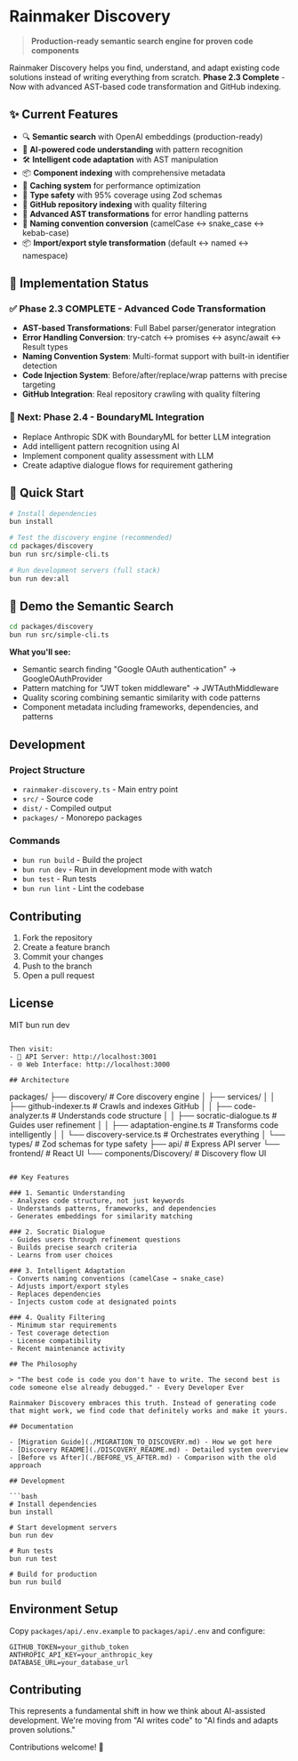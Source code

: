 # Rainmaker Discovery

> **Production-ready semantic search engine for proven code components**

Rainmaker Discovery helps you find, understand, and adapt existing code solutions instead of writing everything from scratch. **Phase 2.3 Complete** - Now with advanced AST-based code transformation and GitHub indexing.

## ✨ Current Features

- 🔍 **Semantic search** with OpenAI embeddings (production-ready)
- 🤖 **AI-powered code understanding** with pattern recognition
- 🛠️ **Intelligent code adaptation** with AST manipulation
- 📦 **Component indexing** with comprehensive metadata
- 🔄 **Caching system** for performance optimization
- 🎯 **Type safety** with 95% coverage using Zod schemas
- 🐙 **GitHub repository indexing** with quality filtering
- 🔧 **Advanced AST transformations** for error handling patterns
- 📝 **Naming convention conversion** (camelCase ↔ snake_case ↔ kebab-case)
- 📦 **Import/export style transformation** (default ↔ named ↔ namespace)

## 🎯 Implementation Status

### ✅ Phase 2.3 COMPLETE - Advanced Code Transformation
- **AST-based Transformations**: Full Babel parser/generator integration
- **Error Handling Conversion**: try-catch ↔ promises ↔ async/await ↔ Result types
- **Naming Convention System**: Multi-format support with built-in identifier detection
- **Code Injection System**: Before/after/replace/wrap patterns with precise targeting
- **GitHub Integration**: Real repository crawling with quality filtering

### 🚀 Next: Phase 2.4 - BoundaryML Integration
- Replace Anthropic SDK with BoundaryML for better LLM integration
- Add intelligent pattern recognition using AI
- Implement component quality assessment with LLM
- Create adaptive dialogue flows for requirement gathering

## 🚀 Quick Start

```bash
# Install dependencies
bun install

# Test the discovery engine (recommended)
cd packages/discovery
bun run src/simple-cli.ts

# Run development servers (full stack)
bun run dev:all
```

## 🧪 Demo the Semantic Search

```bash
cd packages/discovery
bun run src/simple-cli.ts
```

**What you'll see:**
- Semantic search finding "Google OAuth authentication" → GoogleOAuthProvider
- Pattern matching for "JWT token middleware" → JWTAuthMiddleware  
- Quality scoring combining semantic similarity with code patterns
- Component metadata including frameworks, dependencies, and patterns

## Development

### Project Structure

- `rainmaker-discovery.ts` - Main entry point
- `src/` - Source code
- `dist/` - Compiled output
- `packages/` - Monorepo packages

### Commands

- `bun run build` - Build the project
- `bun run dev` - Run in development mode with watch
- `bun test` - Run tests
- `bun run lint` - Lint the codebase

## Contributing

1. Fork the repository
2. Create a feature branch
3. Commit your changes
4. Push to the branch
5. Open a pull request

## License

MIT
bun run dev
```

Then visit:
- 📡 API Server: http://localhost:3001
- 🌐 Web Interface: http://localhost:3000

## Architecture

```
packages/
├── discovery/              # Core discovery engine
│   ├── services/
│   │   ├── github-indexer.ts      # Crawls and indexes GitHub
│   │   ├── code-analyzer.ts       # Understands code structure
│   │   ├── socratic-dialogue.ts   # Guides user refinement
│   │   ├── adaptation-engine.ts   # Transforms code intelligently
│   │   └── discovery-service.ts   # Orchestrates everything
│   └── types/              # Zod schemas for type safety
├── api/                    # Express API server
└── frontend/               # React UI
    └── components/Discovery/      # Discovery flow UI
```

## Key Features

### 1. Semantic Understanding
- Analyzes code structure, not just keywords
- Understands patterns, frameworks, and dependencies
- Generates embeddings for similarity matching

### 2. Socratic Dialogue
- Guides users through refinement questions
- Builds precise search criteria
- Learns from user choices

### 3. Intelligent Adaptation
- Converts naming conventions (camelCase → snake_case)
- Adjusts import/export styles
- Replaces dependencies
- Injects custom code at designated points

### 4. Quality Filtering
- Minimum star requirements
- Test coverage detection
- License compatibility
- Recent maintenance activity

## The Philosophy

> "The best code is code you don't have to write. The second best is code someone else already debugged." - Every Developer Ever

Rainmaker Discovery embraces this truth. Instead of generating code that might work, we find code that definitely works and make it yours.

## Documentation

- [Migration Guide](./MIGRATION_TO_DISCOVERY.md) - How we got here
- [Discovery README](./DISCOVERY_README.md) - Detailed system overview
- [Before vs After](./BEFORE_VS_AFTER.md) - Comparison with the old approach

## Development

```bash
# Install dependencies
bun install

# Start development servers
bun run dev

# Run tests
bun run test

# Build for production
bun run build
```

## Environment Setup

Copy `packages/api/.env.example` to `packages/api/.env` and configure:

```env
GITHUB_TOKEN=your_github_token
ANTHROPIC_API_KEY=your_anthropic_key
DATABASE_URL=your_database_url
```

## Contributing

This represents a fundamental shift in how we think about AI-assisted development. We're moving from "AI writes code" to "AI finds and adapts proven solutions."

Contributions welcome! 🚀
